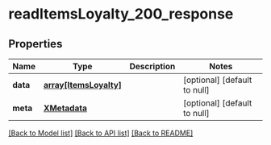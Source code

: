 # readItemsLoyalty_200_response

## Properties
Name | Type | Description | Notes
------------ | ------------- | ------------- | -------------
**data** | [**array[ItemsLoyalty]**](ItemsLoyalty.md) |  | [optional] [default to null]
**meta** | [**XMetadata**](XMetadata.md) |  | [optional] [default to null]

[[Back to Model list]](../README.md#documentation-for-models) [[Back to API list]](../README.md#documentation-for-api-endpoints) [[Back to README]](../README.md)


